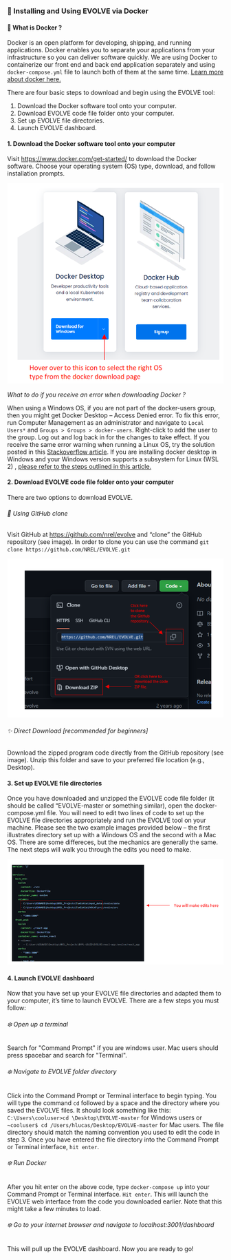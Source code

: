 ### :rocket: Installing and Using EVOLVE via Docker


#### :dolphin: What is Docker ?

Docker is an open platform for developing, shipping, and running applications. Docker enables you to separate your applications from your infrastructure so you can deliver software quickly. We are using Docker to containerize our front end and back end application separately and using `docker-compose.yml` file to launch both of them at the same time. [Learn more about docker here.](https://docs.docker.com/get-started/overview/)



There are four basic steps to download and begin using the EVOLVE tool:
1. Download the Docker software tool onto your computer.
2. Download EVOLVE code file folder onto your computer.
3. Set up EVOLVE file directories.
4. Launch EVOLVE dashboard.


#### 1. Download the Docker software tool onto your computer

Visit https://www.docker.com/get-started/ to download the Docker software. Choose your operating system (OS) type, download, and follow installation prompts.

![](images/docker.png)


_What to do if you receive an error when downloading Docker ?_

When using a Windows OS, if you are not part of the docker-users group, then you might get Docker Desktop – Access Denied error. To fix this error, run Computer Management as an administrator and navigate to `Local Users*` and `Groups > Groups > docker-users`. Right-click to add the user to the group. Log out and log back in for the changes to take effect. If you receive the same error warning when running a Linux OS, try the solution posted in this [Stackoverflow article](https://stackoverflow.com/questions/48957195/how-to-fix-docker-got-permission-denied-issue ). If you are installing docker desktop in Windows and your Windows version supports a subsystem for Linux (WSL 2) , [please refer to the steps outlined in this article.](https://docs.microsoft.com/en-us/windows/wsl/install)

#### 2. Download EVOLVE code file folder onto your computer

There are two options to download EVOLVE.

###### :star2: Using GitHub clone
Visit GitHub at https://github.com/nrel/evolve and “clone” the GitHub repository (see image). In order to clone you can use the command `git clone https://github.com/NREL/EVOLVE.git`

   ![](images/github.png)

###### :sparkles: Direct Download [recommended for beginners]
Download the zipped program code directly from the GitHub repository (see image). Unzip this folder and save to your preferred file location (e.g., Desktop).  


#### 3. Set up EVOLVE file directories

Once you have downloaded and unzipped the EVOLVE code file folder (it should be called “EVOLVE-master or something similar), open the docker-compose.yml file. You will need to edit two lines of code to set up the EVOLVE file directories appropriately and run the EVOLVE tool on your machine. Please see the two example images provided below – the first illustrates directory set up with a Windows OS and the second with a Mac OS. There are some differeces, but the mechanics are generally the same. The next steps will walk you through the edits you need to make. 

![](images/docker-compose.png)


#### 4. Launch EVOLVE dashboard


Now that you have set up your EVOLVE file directories and adapted them to your computer, it’s time to launch EVOLVE. There are a few steps you must follow: 

###### :snowflake: Open up a terminal

Search for "Command Prompt" if you are windows user. Mac users should press spacebar and search for "Terminal".

###### :snowflake: Navigate to EVOLVE folder directory

Click into the Command Prompt or Terminal interface to begin typing. You will type the command `cd` followed by a space and the directory where you saved the EVOLVE files. It should look something like this: `C:\Users\cooluser>cd \Desktop\EVOLVE-master` for Windows users or `~cooluser$ cd /Users/hlucas/Desktop/EVOLVE-master` for Mac users. The file directory should match the naming convention you used to edit the code in step 3. Once you have entered the file directory into the Command Prompt or Terminal interface, `hit enter`. 

###### :snowflake: Run Docker
After you hit enter on the above code, type `docker-compose up` into your Command Prompt or Terminal interface. `Hit enter`. This will launch the EVOLVE web interface from the code you downloaded earlier. Note that this might take a few minutes to load. 

###### :snowflake: Go to your internet browser and navigate to localhost:3001/dashboard 
This will pull up the EVOLVE dashboard. Now you are ready to go!  